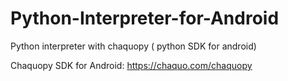 # Python-Interpreter-for-Android
 Python interpreter with chaquopy ( python SDK for android) 

Chaquopy SDK for Android: https://chaquo.com/chaquopy


